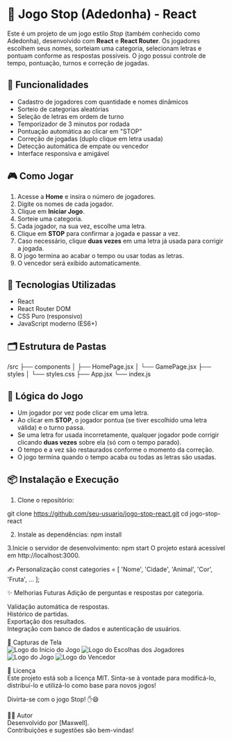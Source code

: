 # 🛑 Jogo Stop (Adedonha) - React

Este é um projeto de um jogo estilo *Stop* (também conhecido como Adedonha), desenvolvido com **React** e **React Router**. Os jogadores escolhem seus nomes, sorteiam uma categoria, selecionam letras e pontuam conforme as respostas possíveis. O jogo possui controle de tempo, pontuação, turnos e correção de jogadas.

## 🚀 Funcionalidades

- Cadastro de jogadores com quantidade e nomes dinâmicos
- Sorteio de categorias aleatórias
- Seleção de letras em ordem de turno
- Temporizador de 3 minutos por rodada
- Pontuação automática ao clicar em "STOP"
- Correção de jogadas (duplo clique em letra usada)
- Detecção automática de empate ou vencedor
- Interface responsiva e amigável

## 🎮 Como Jogar

1. Acesse a **Home** e insira o número de jogadores.
2. Digite os nomes de cada jogador.
3. Clique em **Iniciar Jogo**.
4. Sorteie uma categoria.
5. Cada jogador, na sua vez, escolhe uma letra.
6. Clique em **STOP** para confirmar a jogada e passar a vez.
7. Caso necessário, clique **duas vezes** em uma letra já usada para corrigir a jogada.
8. O jogo termina ao acabar o tempo ou usar todas as letras.
9. O vencedor será exibido automaticamente.

## 🧱 Tecnologias Utilizadas

- React
- React Router DOM
- CSS Puro (responsivo)
- JavaScript moderno (ES6+)

## 🗂️ Estrutura de Pastas
/src
├── components
│ ├── HomePage.jsx
│ └── GamePage.jsx
├── styles
│ └── styles.css
├── App.jsx
└── index.js

## 🧠 Lógica do Jogo

- Um jogador por vez pode clicar em uma letra.
- Ao clicar em **STOP**, o jogador pontua (se tiver escolhido uma letra válida) e o turno passa.
- Se uma letra for usada incorretamente, qualquer jogador pode corrigir clicando **duas vezes** sobre ela (só com o tempo parado).
- O tempo e a vez são restaurados conforme o momento da correção.
- O jogo termina quando o tempo acaba ou todas as letras são usadas.

## 📦 Instalação e Execução

1. Clone o repositório:

git clone https://github.com/seu-usuario/jogo-stop-react.git
cd jogo-stop-react

2. Instale as dependências:
npm install

3.Inicie o servidor de desenvolvimento:
npm start
O projeto estará acessível em http://localhost:3000.

✍️ Personalização
const categories = [
  'Nome', 'Cidade', 'Animal', 'Cor', 'Fruta', ...
];  

✨ Melhorias Futuras
Adição de perguntas e respostas por categoria.

Validação automática de respostas.  
Histórico de partidas.  
Exportação dos resultados.  
Integração com banco de dados e autenticação de usuários.  

📸 Capturas de Tela  
![Logo do Inicio do Jogo](https://raw.githubusercontent.com/maxwellmoura/GameStop/main/assets/TelaInicial.JPG)
![Logo do Escolhas dos Jogadores](https://raw.githubusercontent.com/maxwellmoura/GameStop/main/assets/TelaEscolhas.JPG)
![Logo do Jogo](https://raw.githubusercontent.com/maxwellmoura/GameStop/main/assets/TelaDoJogo.JPG)
![Logo do Vencedor](https://raw.githubusercontent.com/maxwellmoura/GameStop/main/assets/TelaVencedor.JPG)

📄 Licença  
Este projeto está sob a licença MIT. Sinta-se à vontade para modificá-lo, distribuí-lo e utilizá-lo como base para novos jogos!  

Divirta-se com o jogo Stop! ✋😄  

🧑‍💻 Autor  
Desenvolvido por [Maxwell].  
Contribuições e sugestões são bem-vindas!  
